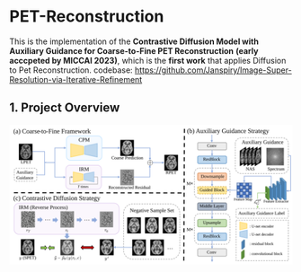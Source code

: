 # PET-Reconstruction
This is the implementation of the **Contrastive Diffusion Model with Auxiliary
Guidance for Coarse-to-Fine PET Reconstruction** **(early acccpeted by MICCAI 2023)**, 
which is the **first work** that applies Diffusion to Pet Reconstruction.
codebase: https://github.com/Janspiry/Image-Super-Resolution-via-Iterative-Refinement

## 1. Project Overview
<p align="center">
    <img src="assets/model.svg" width="550">
